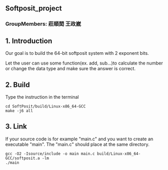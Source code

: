 ## Softposit_project

### GroupMembers: 莊順閎 王政崴

## 1. Introduction

Our goal is to build the 64-bit softposit system with 2 exponent bits.

Let the user can use some function(ex. add, sub...)to calculate the number or change the data type and make sure the answer is correct.

## 2. Build

Type the instruction in the terminal

```
cd SoftPosit/build/Linux-x86_64-GCC
make -j6 all
```

## 3. Link

If your source code is for example "main.c" and you want to create an executable "main".
The "main.c" should place at the same directory.

```
gcc -O2 -Isource/include -o main main.c build/Linux-x86_64-GCC/softposit.a -lm
./main
```


